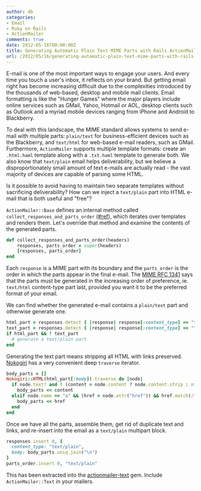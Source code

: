 ```yaml
---
author: db
categories:
- Email
- Ruby on Rails
- ActionMailer
comments: true
date: 2012-05-16T00:00:00Z
title: Generating Automatic Plain Text MIME Parts with Rails ActionMailer
url: /2012/05/16/generating-automatic-plain-text-mime-parts-with-rails-actionmailer/
---
```


E-mail is one of the most important ways to engage your users. And every time you touch a user's inbox, it reflects on your brand. But getting email right has become increasing difficult due to the complexities introduced by the thousands of web-based, desktop and mobile mail clients. Email formatting is like the "Hunger Games" where the major players include online services such as GMail, Yahoo, Hotmail or AOL, desktop clients such as Outlook and a myriad mobile devices ranging from iPhone and Android to Blackberry.

To deal with this landscape, the MIME standard allows systems to send e-mail with multiple parts: `plain/text` for business-efficient devices such as the Blackberry, and `text/html` for web-based e-mail readers, such as GMail. Furthermore, `ActionMailer` supports multiple template formats: create an `.html.haml` template along with a `.txt.haml` template to generate both. We also know that `text/plain` email helps deliverability, but we believe a disproportionately small amount of text e-mails are actually read - the vast majority of devices are capable of parsing some HTML.

Is it possible to avoid having to maintain two separate templates without sacrificing deliverability? How can we inject a `text/plain` part into HTML e-mail that is both useful and "free"?

<!--more-->

`ActionMailer::Base` defines an internal method called `collect_responses_and_parts_order` ([#ref](http://apidock.com/rails/ActionMailer/Base/collect_responses_and_parts_order)), which iterates over templates and renders them. Let's override that method and examine the contents of the generated parts.

``` ruby
def collect_responses_and_parts_order(headers)
    responses, parts_order = super(headers)
    [responses, parts_order]
end
```

Each `response` is a MIME part with its boundary and the `parts_order` is the order in which the parts appear in the final e-mail. The [MIME RFC 1341](http://www.ietf.org/rfc/rfc1341.txt) says that the parts must be generated in the increasing order of preference, ie. `text/html` content-type part last, provided you want it to be the preferred format of your email.

We can find whether the generated e-mail contains a `plain/text` part and otherwise generate one.

``` ruby
html_part = responses.detect { |response| response[:content_type] == "text/html" }
text_part = responses.detect { |response| response[:content_type] == "text/plain" }
if html_part && ! text_part
  # generate a text/plain part
end
```

Generating the text part means stripping all HTML with links preserved. [Nokogiri](http://nokogiri.org/) has a very convenient deep `traverse` iterator.

``` ruby
body_parts = []
Nokogiri::HTML(html_part[:body]).traverse do |node|
  if node.text? and ! (content = node.content ? node.content.strip : nil).blank?
    body_parts << content
  elsif node.name == "a" && (href = node.attr("href")) && href.match(/^https?:/)
    body_parts << href
  end
end
```

Once we have all the parts, assemble them, get rid of duplicate text and links, and re-insert into the email as a `text/plain` multipart block.

``` ruby
responses.insert 0, {
  content_type: "text/plain",
  body: body_parts.uniq.join("\n")
}
parts_order.insert 0, "text/plain"
```

This has been extracted into the [actionmailer-text](https://github.com/dblock/actionmailer-text) gem. Include `ActionMailer::Text` in your mailers.
